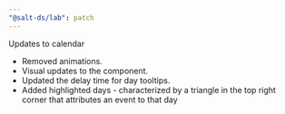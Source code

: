 ```yaml
---
"@salt-ds/lab": patch
---
```


Updates to calendar

- Removed animations.
- Visual updates to the component.
- Updated the delay time for day tooltips.
- Added highlighted days - characterized by a triangle in the top right corner that attributes an event to that day
